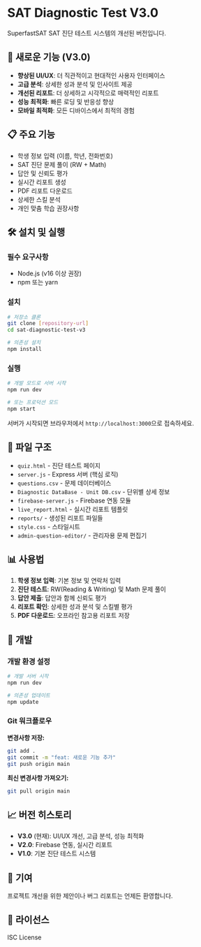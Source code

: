 # SAT Diagnostic Test V3.0

SuperfastSAT SAT 진단 테스트 시스템의 개선된 버전입니다.

## 🚀 새로운 기능 (V3.0)

- **향상된 UI/UX**: 더 직관적이고 현대적인 사용자 인터페이스
- **고급 분석**: 상세한 성과 분석 및 인사이트 제공
- **개선된 리포트**: 더 상세하고 시각적으로 매력적인 리포트
- **성능 최적화**: 빠른 로딩 및 반응성 향상
- **모바일 최적화**: 모든 디바이스에서 최적의 경험

## 📋 주요 기능

- 학생 정보 입력 (이름, 학년, 전화번호)
- SAT 진단 문제 풀이 (RW + Math)
- 답안 및 신뢰도 평가
- 실시간 리포트 생성
- PDF 리포트 다운로드
- 상세한 스킬 분석
- 개인 맞춤 학습 권장사항

## 🛠️ 설치 및 실행

### 필수 요구사항
- Node.js (v16 이상 권장)
- npm 또는 yarn

### 설치
```bash
# 저장소 클론
git clone [repository-url]
cd sat-diagnostic-test-v3

# 의존성 설치
npm install
```

### 실행
```bash
# 개발 모드로 서버 시작
npm run dev

# 또는 프로덕션 모드
npm start
```

서버가 시작되면 브라우저에서 `http://localhost:3000`으로 접속하세요.

## 📁 파일 구조

- `quiz.html` - 진단 테스트 페이지
- `server.js` - Express 서버 (핵심 로직)
- `questions.csv` - 문제 데이터베이스
- `Diagnostic DataBase - Unit DB.csv` - 단위별 상세 정보
- `firebase-server.js` - Firebase 연동 모듈
- `live_report.html` - 실시간 리포트 템플릿
- `reports/` - 생성된 리포트 파일들
- `style.css` - 스타일시트
- `admin-question-editor/` - 관리자용 문제 편집기

## 📊 사용법

1. **학생 정보 입력**: 기본 정보 및 연락처 입력
2. **진단 테스트**: RW(Reading & Writing) 및 Math 문제 풀이
3. **답안 제출**: 답안과 함께 신뢰도 평가
4. **리포트 확인**: 상세한 성과 분석 및 스킬별 평가
5. **PDF 다운로드**: 오프라인 참고용 리포트 저장

## 🔧 개발

### 개발 환경 설정
```bash
# 개발 서버 시작
npm run dev

# 의존성 업데이트
npm update
```

### Git 워크플로우
**변경사항 저장:**
```bash
git add .
git commit -m "feat: 새로운 기능 추가"
git push origin main
```

**최신 변경사항 가져오기:**
```bash
git pull origin main
```

## 📈 버전 히스토리

- **V3.0** (현재): UI/UX 개선, 고급 분석, 성능 최적화
- **V2.0**: Firebase 연동, 실시간 리포트
- **V1.0**: 기본 진단 테스트 시스템

## 🤝 기여

프로젝트 개선을 위한 제안이나 버그 리포트는 언제든 환영합니다.

## 📄 라이선스

ISC License 